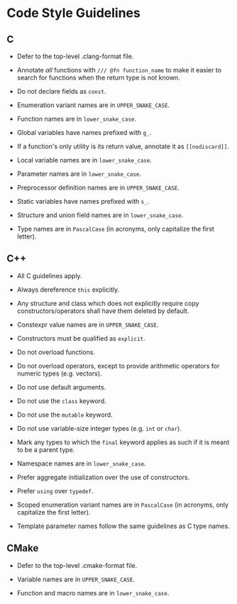 # Code Style Guidelines

## C

- Defer to the top-level .clang-format file.

- Annotate *all* functions with `/// @fn function_name` to make it easier to search for functions when the return type is not known.
- Do not declare fields as `const`.
- Enumeration variant names are in `UPPER_SNAKE_CASE`.
- Function names are in `lower_snake_case`.
- Global variables have names prefixed with `g_`.
- If a function's only utility is its return value, annotate it as `[[nodiscard]]`.
- Local variable names are in `lower_snake_case`.
- Parameter names are in `lower_snake_case`.
- Preprocessor definition names are in `UPPER_SNAKE_CASE`.
- Static variables have names prefixed with `s_`.
- Structure and union field names are in `lower_snake_case`.
- Type names are in `PascalCase` (in acronyms, only capitalize the first letter).

## C++

- All C guidelines apply.

- Always dereference `this` explicitly.
- Any structure and class which does not explicitly require copy constructors/operators shall have them deleted by default.
- Constexpr value names are in `UPPER_SNAKE_CASE`.
- Constructors must be qualified as `explicit`.
- Do not overload functions.
- Do not overload operators, except to provide arithmetic operators for numeric types (e.g. vectors).
- Do not use default arguments.
- Do not use the `class` keyword.
- Do not use the `mutable` keyword.
- Do not use variable-size integer types (e.g. `int` or `char`).
- Mark any types to which the `final` keyword applies as such if it is meant to be a parent type.
- Namespace names are in `lower_snake_case`.
- Prefer aggregate initialization over the use of constructors.
- Prefer `using` over `typedef`.
- Scoped enumeration variant names are in `PascalCase` (in acronyms, only capitalize the first letter).
- Template parameter names follow the same guidelines as C type names.

## CMake

- Defer to the top-level .cmake-format file.

- Variable names are in `UPPER_SNAKE_CASE`.
- Function and macro names are in `lower_snake_case`.
